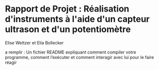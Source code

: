 # Rapport de Projet : Réalisation d'instruments à l'aide d'un capteur ultrason et d'un potentiomètre
Elise Weltzer et Elia Bollecker

a remplir : Un fichier README expliquant comment compiler votre programme, comment
l’exécuter et comment interagir avec lui pour le faire réagir
